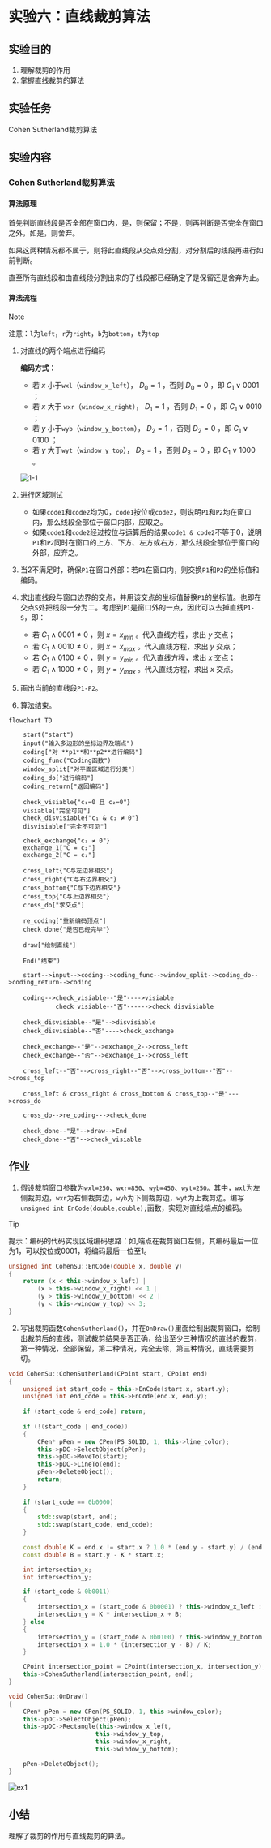 ﻿# 实验六：直线裁剪算法

## 实验目的

1. 理解裁剪的作用
2. 掌握直线裁剪的算法

## 实验任务

Cohen Sutherland裁剪算法

## 实验内容

### Cohen Sutherland裁剪算法

#### 算法原理

首先判断直线段是否全部在窗口内，是，则保留；不是，则再判断是否完全在窗口之外，如是，则舍弃。

如果这两种情况都不属于，则将此直线段从交点处分割，对分割后的线段再进行如前判断。

直至所有直线段和由直线段分割出来的子线段都已经确定了是保留还是舍弃为止。

#### 算法流程

> [!NOTE]
>
> 注意：`l`为`left`，`r`为`right`，`b`为`bottom`，`t`为`top`

1. 对直线的两个端点进行编码

    **编码方式：**

    - 若 $x$ 小于`wxl`（`window_x_left`）， $D_0=1$ ，否则 $D_0=0$ ，即 $C_1 \vee 0001$ ；
    - 若 $x$ 大于 `wxr`（`window_x_right`）， $D_1=1$ ，否则 $D_1=0$ ，即 $C_1 \vee 0010$ ；
    - 若 $y$ 小于`wyb`（`window_y_bottom`）， $D_2=1$ ，否则 $D_2=0$ ，即 $C_1 \vee 0100$ ；
    - 若 $y$ 大于`wyt`（`window_y_top`）， $D_3=1$ ，否则 $D_3=0$ ，即 $C_1 \vee 1000$ 。

    ![1-1](.doc/doc1-1.png)

2. 进行区域测试

    - 如果`code1`和`code2`均为0，`code1`按位或`code2`，则说明`P1`和`P2`均在窗口内，那么线段全部位于窗口内部，应取之。
    - 如果`code1`和`code2`经过按位与运算后的结果`code1 & code2`不等于0，说明`P1`和`P2`同时在窗口的上方、下方、左方或右方，那么线段全部位于窗口的外部，应弃之。

3. 当2不满足时，确保`P1`在窗口外部：若`P1`在窗口内，则交换`P1`和`P2`的坐标值和编码。

4. 求出直线段与窗口边界的交点，并用该交点的坐标值替换`P1`的坐标值。也即在交点`S`处把线段一分为二。考虑到`P1`是窗口外的一点，因此可以去掉直线`P1-S`，即：

    - 若 $C_1 \wedge 0001 \ne 0$ ，则 $x=x_{min}$ 。代入直线方程，求出 $y$ 交点；
    - 若 $C_1 \wedge 0010 \ne 0$ ，则 $x=x_{max}$ 。代入直线方程，求出 $y$ 交点；
    - 若 $C_1 \wedge 0100 \ne 0$ ，则 $y=y_{min}$ 。代入直线方程，求出 $x$ 交点；
    - 若 $C_1 \wedge 1000 \ne 0$ ，则 $y=y_{max}$ 。代入直线方程，求出 $x$ 交点。

5. 画出当前的直线段`P1-P2`。
6. 算法结束。

```mermaid
flowchart TD

    start("start")
    input("输入多边形的坐标边界及端点")
    coding["对 **p1**和**p2**进行编码"]
    coding_func("Coding函数")
    window_split["对平面区域进行分类"]
    coding_do["进行编码"]
    coding_return["返回编码"]

    check_visiable{"c₁=0 且 c₂=0"}
    visiable["完全可见"]
    check_disvisiable{"c₁ & c₂ ≠ 0"}
    disvisiable["完全不可见"]

    check_exchange{"c₁ ≠ 0"}
    exchange_1["C = c₂"]
    exchange_2["C = c₁"]

    cross_left{"C与左边界相交"}
    cross_right{"C与右边界相交"}
    cross_bottom{"C与下边界相交"}
    cross_top{"C与上边界相交"}
    cross_do["求交点"]

    re_coding["重新编码顶点"]
    check_done{"是否已经完毕"}

    draw["绘制直线"]

    End("结束")

    start-->input-->coding-->coding_func-->window_split-->coding_do-->coding_return-->coding

    coding-->check_visiable--"是"---->visiable
             check_visiable--"否"------>check_disvisiable

    check_disvisiable--"是"-->disvisiable
    check_disvisiable--"否"---->check_exchange

    check_exchange--"是"-->exchange_2-->cross_left
    check_exchange--"否"-->exchange_1-->cross_left

    cross_left--"否"-->cross_right--"否"-->cross_bottom--"否"-->cross_top

    cross_left & cross_right & cross_bottom & cross_top--"是"--->cross_do

    cross_do-->re_coding--->check_done

    check_done--"是"-->draw-->End
    check_done--"否"-->check_visiable
```

## 作业

1. 假设裁剪窗口参数为`wxl=250`、`wxr=850`、`wyb=450`、`wyt=250`。其中，`wxl`为左侧裁剪边，`wxr`为右侧裁剪边，`wyb`为下侧裁剪边，`wyt`为上裁剪边。编写`unsigned int EnCode(double,double);`函数，实现对直线端点的编码。

> [!TIP]
>
> 提示：编码的代码实现区域编码思路：如,端点在裁剪窗口左侧，其编码最后一位为1，可以按位或0001，将编码最后一位至1。

 ```c++
 unsigned int CohenSu::EnCode(double x, double y)
 {
     return (x < this->window_x_left) |
         (x > this->window_x_right) << 1 |
         (y > this->window_y_bottom) << 2 |
         (y < this->window_y_top) << 3;
 }
 ```

2. 写出裁剪函数`CohenSutherland()`，并在`OnDraw()`里面绘制出裁剪窗口，绘制出裁剪后的直线，测试裁剪结果是否正确，给出至少三种情况的直线的裁剪，第一种情况，全部保留，第二种情况，完全去除，第三种情况，直线需要剪切。

 ```c++
 void CohenSu::CohenSutherland(CPoint start, CPoint end)
 {
     unsigned int start_code = this->EnCode(start.x, start.y);
     unsigned int end_code = this->EnCode(end.x, end.y);
     
     if (start_code & end_code) return;
     
     if (!(start_code | end_code))
     {
         CPen* pPen = new CPen(PS_SOLID, 1, this->line_color);
         this->pDC->SelectObject(pPen);
         this->pDC->MoveTo(start);
         this->pDC->LineTo(end);
         pPen->DeleteObject();
         return;
     }
     
     if (start_code == 0b0000)
     {
         std::swap(start, end);
         std::swap(start_code, end_code);
     }
     
     const double K = end.x != start.x ? 1.0 * (end.y - start.y) / (end.x - start.x) : 0.0;
     const double B = start.y - K * start.x;

     int intersection_x;
     int intersection_y;

     if (start_code & 0b0011)
     {
         intersection_x = (start_code & 0b0001) ? this->window_x_left : this->window_x_right;
         intersection_y = K * intersection_x + B;
     } else
     {
         intersection_y = (start_code & 0b0100) ? this->window_y_bottom : this->window_y_top;
         intersection_x = 1.0 * (intersection_y - B) / K;
     }

     CPoint intersection_point = CPoint(intersection_x, intersection_y);
     this->CohenSutherland(intersection_point, end);
 }

 void CohenSu::OnDraw()
 {
     CPen* pPen = new CPen(PS_SOLID, 1, this->window_color);
     this->pDC->SelectObject(pPen);
     this->pDC->Rectangle(this->window_x_left,
                         this->window_y_top,
                         this->window_x_right,
                         this->window_y_bottom);

     pPen->DeleteObject();
 }
 ```

 ![ex1](.doc/ex1.png)

## 小结

理解了裁剪的作用与直线裁剪的算法。
